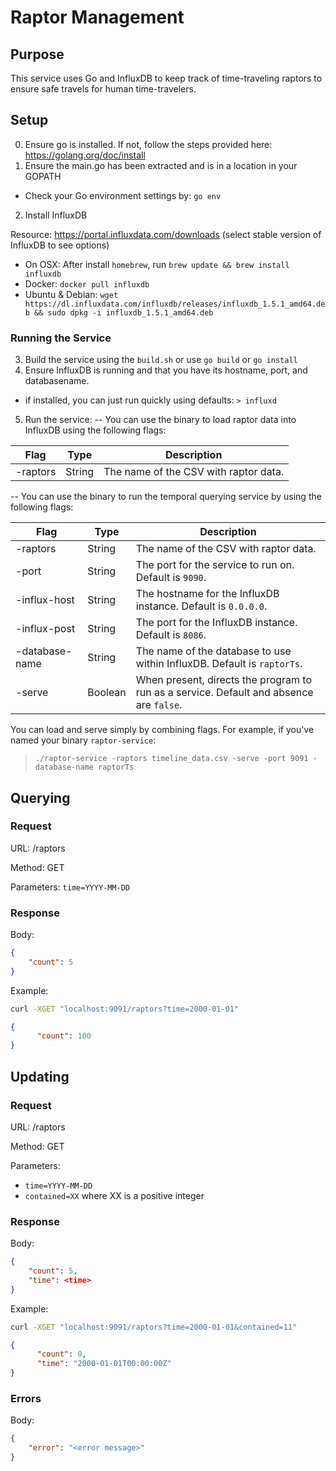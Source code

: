 # Raptor Management

## Purpose
This service uses Go and InfluxDB to keep track of time-traveling raptors to ensure
safe travels for human time-travelers.

## Setup 
0. Ensure go is installed. If not, follow the steps provided here: https://golang.org/doc/install
1. Ensure the main.go has been extracted and is in a location in your GOPATH
- Check your Go environment settings by: `go env`
2. Install InfluxDB

Resource: https://portal.influxdata.com/downloads (select stable version of InfluxDB to see options)
- On OSX: After install `homebrew`, run `brew update && brew install influxdb`
- Docker: `docker pull influxdb`
- Ubuntu & Debian: `wget https://dl.influxdata.com/influxdb/releases/influxdb_1.5.1_amd64.deb && sudo dpkg -i influxdb_1.5.1_amd64.deb`

### Running the Service
3. Build the service using the `build.sh` or use `go build` or `go install`
4. Ensure InfluxDB is running and that you have its hostname, port, and databasename.
- if installed, you can just run quickly using defaults: `> influxd`
5. Run the service:
-- You can use the binary to load raptor data into InfluxDB using the following flags:

|Flag|Type|Description|
|----|----|-----------|
|-raptors|String|The name of the CSV with raptor data.|

-- You can use the binary to run the temporal querying service by using the following flags:

|Flag|Type|Description|
|----|----|-----------|
|-raptors|String|The name of the CSV with raptor data.|
|-port|String|The port for the service to run on. Default is `9090`.|
|-influx-host|String|The hostname for the InfluxDB instance. Default is `0.0.0.0`.|
|-influx-post|String|The port for the InfluxDB instance. Default is `8086`.|
|-database-name|String|The name of the database to use within InfluxDB. Default is `raptorTs`.|
|-serve|Boolean|When present, directs the program to run as a service. Default and absence are `false`.|

You can load and serve simply by combining flags. For example, if you've named your binary `raptor-service`:
> `./raptor-service -raptors timeline_data.csv -serve -port 9091 -database-name raptorTs`

## Querying
### Request
URL: /raptors

Method: GET

Parameters: `time=YYYY-MM-DD`

### Response
Body:
```json
{
    "count": 5
}
```
Example:
```bash
curl -XGET "localhost:9091/raptors?time=2000-01-01"
```
```json
{
      "count": 100
}
```

## Updating
### Request
URL: /raptors

Method: GET

Parameters:
- `time=YYYY-MM-DD`
- `contained=XX` where XX is a positive integer

### Response
Body:
```json
{
    "count": 5,
    "time": <time>
}
```

Example:

```bash
curl -XGET "localhost:9091/raptors?time=2000-01-01&contained=11"
```

```json
{
      "count": 0,
      "time": "2000-01-01T00:00:00Z"
}
```

### Errors
Body:
```json
{
    "error": "<error message>"
}
```
